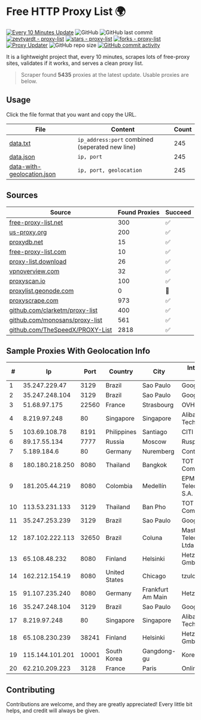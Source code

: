 
# Free HTTP Proxy List 🌍

[![Every 10 Minutes Update](https://github.com/mertguvencli/http-proxy-list/actions/workflows/main.yml/badge.svg?branch=main)](https://github.com/mertguvencli/http-proxy-list/actions/workflows/main.yml)
![GitHub](https://img.shields.io/github/license/mertguvencli/http-proxy-list)
![GitHub last commit](https://img.shields.io/github/last-commit/mertguvencli/http-proxy-list)
[![zevtyardt - proxy-list](https://img.shields.io/static/v1?label=zevtyardt&message=proxy-list&color=blue&logo=github)](https://github.com/zevtyardt/proxy-list "Go to GitHub repo")
[![stars - proxy-list](https://img.shields.io/github/stars/zevtyardt/proxy-list?style=social)](https://github.com/zevtyardt/proxy-list)
[![forks - proxy-list](https://img.shields.io/github/forks/zevtyardt/proxy-list?style=social)](https://github.com/zevtyardt/proxy-list)
[![Proxy Updater](https://github.com/zevtyardt/proxy-list/workflows/Proxy%20Updater/badge.svg)](https://github.com/zevtyardt/proxy-list/actions?query=workflow:"Proxy+Updater")
![GitHub repo size](https://img.shields.io/github/repo-size/zevtyardt/proxy-list)
[![GitHub commit activity](https://img.shields.io/github/commit-activity/m/zevtyardt/proxy-list?logo=commits)](https://github.com/zevtyardt/proxy-list/commits/main)

It is a lightweight project that, every 10 minutes, scrapes lots of free-proxy sites, validates if it works, and serves a clean proxy list.

> Scraper found **5435** proxies at the latest update. Usable proxies are below.

## Usage

Click the file format that you want and copy the URL.

|File|Content|Count|
|----|-------|-----|
|[data.txt](https://raw.githubusercontent.com/mertguvencli/http-proxy-list/main/proxy-list/data.txt)|`ip_address:port` combined (seperated new line)|245|
|[data.json](https://raw.githubusercontent.com/mertguvencli/http-proxy-list/main/proxy-list/data.json)|`ip, port`|245|
|[data-with-geolocation.json](https://raw.githubusercontent.com/mertguvencli/http-proxy-list/main/proxy-list/data-with-geolocation.json)|`ip, port, geolocation`|245|

## Sources

|Source|Found Proxies|Succeed|
|------|-------------|-------|
|[free-proxy-list.net](https://free-proxy-list.net)|300|✅|
|[us-proxy.org](https://www.us-proxy.org)|200|✅|
|[proxydb.net](http://proxydb.net)|15|✅|
|[free-proxy-list.com](https://free-proxy-list.com/?page=&port=&type%5B%5D=http&type%5B%5D=https&up_time=0&search=Search)|10|✅|
|[proxy-list.download](https://www.proxy-list.download/HTTP)|26|✅|
|[vpnoverview.com](https://vpnoverview.com/privacy/anonymous-browsing/free-proxy-servers)|32|✅|
|[proxyscan.io](https://www.proxyscan.io)|100|✅|
|[proxylist.geonode.com](https://proxylist.geonode.com/api/proxy-list?limit=300&page=1&sort_by=lastChecked&sort_type=desc&protocols=http,https)|0|🚫|
|[proxyscrape.com](https://api.proxyscrape.com/v2/?request=displayproxies&protocol=http&timeout=10000&country=all&ssl=all&anonymity=all)|973|✅|
|[github.com/clarketm/proxy-list](https://raw.githubusercontent.com/clarketm/proxy-list/master/proxy-list-raw.txt)|400|✅|
|[github.com/monosans/proxy-list](https://raw.githubusercontent.com/monosans/proxy-list/main/proxies/http.txt)|561|✅|
|[github.com/TheSpeedX/PROXY-List](https://raw.githubusercontent.com/TheSpeedX/PROXY-List/master/http.txt)|2818|✅|


## Sample Proxies With Geolocation Info

|#|Ip|Port|Country|City|Internet Service Provider|
|-|--|----|-------|----|-------------------------|
|1|35.247.229.47|3129|Brazil|Sao Paulo|Google LLC|
|2|35.247.248.104|3129|Brazil|Sao Paulo|Google LLC|
|3|51.68.97.175|22560|France|Strasbourg|OVH SAS|
|4|8.219.97.248|80|Singapore|Singapore|Alibaba (US) Technology Co., Ltd.|
|5|103.69.108.78|8191|Philippines|Santiago|CITI Cableworld Inc.|
|6|89.17.55.134|7777|Russia|Moscow|Rusphone OOO|
|7|5.189.184.6|80|Germany|Nuremberg|Contabo GmbH|
|8|180.180.218.250|8080|Thailand|Bangkok|TOT Public Company Limited|
|9|181.205.44.219|8080|Colombia|Medellín|EPM Telecomunicaciones S.A. E.S.P.|
|10|113.53.231.133|3129|Thailand|Ban Pho|TOT Public Company Limited|
|11|35.247.253.239|3129|Brazil|Sao Paulo|Google LLC|
|12|187.102.222.113|32650|Brazil|Coluna|Masternet Telecomunicacao Ltda|
|13|65.108.48.232|8080|Finland|Helsinki|Hetzner Online GmbH|
|14|162.212.154.19|8080|United States|Chicago|tzulo, inc.|
|15|91.107.235.240|8080|Germany|Frankfurt Am Main|Hetzner Online AG|
|16|35.247.248.104|3129|Brazil|Sao Paulo|Google LLC|
|17|8.219.97.248|80|Singapore|Singapore|Alibaba (US) Technology Co., Ltd.|
|18|65.108.230.239|38241|Finland|Helsinki|Hetzner Online GmbH|
|19|115.144.101.201|10001|South Korea|Gangdong-gu|Korea Telecom|
|20|62.210.209.223|3128|France|Paris|Online S.A.S.|



## Contributing

Contributions are welcome, and they are greatly appreciated! Every
little bit helps, and credit will always be given.


